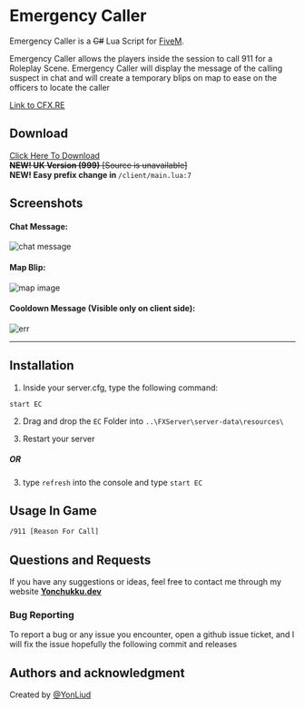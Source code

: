 # Emergency Caller

Emergency Caller is a ~~C#~~ Lua Script for [FiveM](https://fivem.net/).

Emergency Caller allows the players inside the session to call 911 for a Roleplay Scene. Emergency Caller will display the message of the calling suspect in chat and will create a temporary blips on map to ease on the officers to locate the caller

[Link to CFX.RE](https://forum.cfx.re/t/standalone-simple-911-script/4901756)

## Download
[Click Here To Download](https://github.com/YonLiud/Emergency-Caller/releases/)
<br />~~<b>NEW! UK Version (999)</b> [Source is unavailable]~~
<br /> <b> NEW! Easy prefix change in </b>``/client/main.lua:7`` 
## Screenshots

#### Chat Message:
![chat message](https://i.imgur.com/VfO1F9r.png)

#### Map Blip:
![map image](https://i.imgur.com/p9E3eTc.png)

#### Cooldown Message (Visible only on client side):
![err](https://i.imgur.com/88S9Btj.png)


<hr>

## Installation

1) Inside your server.cfg, type the following command:

```
start EC
```
2) Drag and drop the `EC` Folder into ``..\FXServer\server-data\resources\``

3) Restart your server

##### OR

3) type ``refresh`` into the console and type ``start EC``

## Usage In Game

```bash
/911 [Reason For Call]
```

## Questions and Requests
If you have any suggestions or ideas, feel free to  contact me through my website <b> [Yonchukku.dev](https://Yonchukku.Dev) </b>

### Bug Reporting
To report a bug or any issue you encounter, open a github issue ticket, and I will fix the issue hopefully the following commit and releases 

## Authors and acknowledgment
Created by [@YonLiud](https://github.com/YonLiud)
